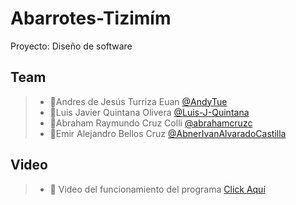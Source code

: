 # Abarrotes-Tizimím
Proyecto: Diseño de software


## Team

> - 🔷Andres de Jesús Turriza Euan [@AndyTue](https://github.com/AndyTue "Click Aquí")
> - 🔷Luis Javier Quintana Olivera [@Luis-J-Quintana](https://github.com/Luis-J-Quintana "Click Aquí") 
> - 🔷Abraham Raymundo Cruz Colli [@abrahamcruzc](https://github.com/abrahamcruzc "Click Aquí") 
> - 🔷Emir Alejandro Bellos Cruz [@AbnerIvanAlvaradoCastilla](https://github.com/AbnerIvanAlvaradoCastilla "Click Aquí")

## Video

> - 🔷 Video del funcionamiento del programa [Click Aquí](https://github.com/EmirBellos "Click Aquí")
